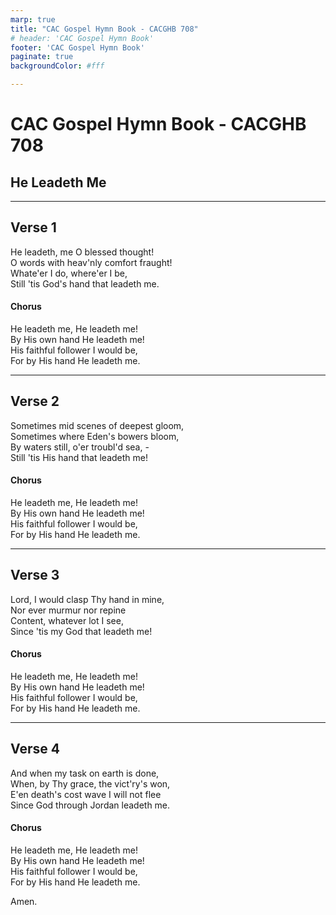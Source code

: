 ```yaml
--- 
marp: true
title: "CAC Gospel Hymn Book - CACGHB 708"
# header: 'CAC Gospel Hymn Book'
footer: 'CAC Gospel Hymn Book'
paginate: true
backgroundColor: #fff

---
```


# CAC Gospel Hymn Book - CACGHB 708
## He Leadeth Me

---

## Verse 1
He leadeth, me O blessed thought!\
O words with heav'nly comfort fraught!\
Whate'er I do, where'er I be,\
Still 'tis God's hand that leadeth me.

#### Chorus
He leadeth me, He leadeth me!\
By His own hand He leadeth me!\
His faithful follower I would be,\
For by His hand He leadeth me.

---

## Verse 2
Sometimes mid scenes of deepest gloom,\
Sometimes where Eden's bowers bloom,\
By waters still, o'er troubl'd sea, -\
Still 'tis His hand that leadeth me!

#### Chorus
He leadeth me, He leadeth me!\
By His own hand He leadeth me!\
His faithful follower I would be,\
For by His hand He leadeth me.

---

## Verse 3
Lord, I would clasp Thy hand in mine,\
Nor ever murmur nor repine\
Content, whatever lot I see,\
Since 'tis my God that leadeth me!

#### Chorus
He leadeth me, He leadeth me!\
By His own hand He leadeth me!\
His faithful follower I would be,\
For by His hand He leadeth me.

---

## Verse 4
And when my task on earth is done,\
When, by Thy grace, the vict'ry's won,\
E'en death's cost wave I will not flee\
Since God through Jordan leadeth me.

#### Chorus
He leadeth me, He leadeth me!\
By His own hand He leadeth me!\
His faithful follower I would be,\
For by His hand He leadeth me.

Amen.
